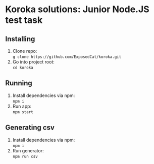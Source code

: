 # Koroka solutions: Junior Node.JS test task
## Installing
1. Clone repo:  
`g clone https://github.com/ExposedCat/koroka.git`  
2. Go into project root:  
`cd koroka`
## Running  
1. Install dependencies via npm:  
`npm i`
2. Run app:  
`npm start`
## Generating csv
1. Install dependencies via npm:  
`npm i`  
2. Run generator:  
`npm run csv`  